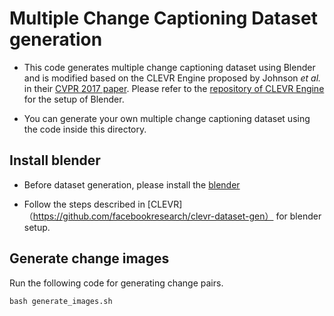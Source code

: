 # Multiple Change Captioning Dataset generation

- This code generates multiple change captioning dataset using Blender and is modified based on the CLEVR Engine proposed by Johnson *et al.* in their [CVPR 2017 paper](https://cs.stanford.edu/people/jcjohns/clevr/). Please refer to the [repository of CLEVR Engine](https://github.com/facebookresearch/clevr-dataset-gen) for the setup of Blender.

- You can generate your own multiple change captioning dataset using the code inside this directory.

## Install blender

- Before dataset generation, please install the [blender](https://www.blender.org/)

- Follow the steps described in [CLEVR]（https://github.com/facebookresearch/clevr-dataset-gen） for blender setup.

## Generate change images
Run the following code for generating change pairs.  

```
bash generate_images.sh
```


